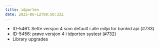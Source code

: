 ```yaml
---
title: idporten
date: 2025-06-12T08:50:33Z
---
```

- ID-5461: Sette versjon 4 som default i alle miljø for bankid api (#733)
- ID-5456: prøve versjon 4 i idporten systest (#732)
- Library upgrades

